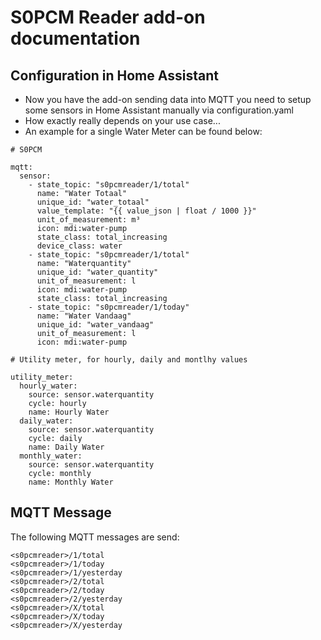 # S0PCM Reader add-on documentation

## Configuration in Home Assistant

* Now you have the add-on sending data into MQTT you need to setup some sensors in Home Assistant manually via configuration.yaml
* How exactly really depends on your use case...
* An example for a single Water Meter can be found below:

```
# S0PCM

mqtt:
  sensor:
    - state_topic: "s0pcmreader/1/total"
      name: "Water Totaal"
      unique_id: "water_totaal"
      value_template: "{{ value_json | float / 1000 }}"
      unit_of_measurement: m³
      icon: mdi:water-pump
      state_class: total_increasing
      device_class: water
    - state_topic: "s0pcmreader/1/total"
      name: "Waterquantity"
      unique_id: "water_quantity"
      unit_of_measurement: l
      icon: mdi:water-pump
      state_class: total_increasing
    - state_topic: "s0pcmreader/1/today"
      name: "Water Vandaag"
      unique_id: "water_vandaag"
      unit_of_measurement: l
      icon: mdi:water-pump

# Utility meter, for hourly, daily and montlhy values

utility_meter:
  hourly_water:
    source: sensor.waterquantity
    cycle: hourly
    name: Hourly Water
  daily_water:
    source: sensor.waterquantity
    cycle: daily
    name: Daily Water
  monthly_water:
    source: sensor.waterquantity
    cycle: monthly
    name: Monthly Water

```
## MQTT Message
The following MQTT messages are send:

```
<s0pcmreader>/1/total
<s0pcmreader>/1/today
<s0pcmreader>/1/yesterday
<s0pcmreader>/2/total
<s0pcmreader>/2/today
<s0pcmreader>/2/yesterday
<s0pcmreader>/X/total
<s0pcmreader>/X/today
<s0pcmreader>/X/yesterday
```
